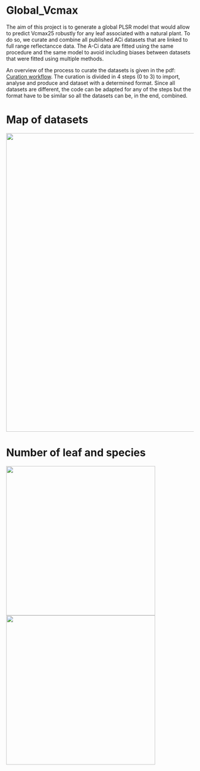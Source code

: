 # Global_Vcmax

The aim of this project is to generate a global PLSR model that would allow to predict Vcmax25 robustly for any leaf associated with a natural plant.
To do so, we curate and combine all published ACi datasets that are linked to full range reflectancce data. The A-Ci data are fitted using the same procedure and the same model to avoid including biases between datasets that were fitted using multiple methods.

An overview of the process to curate the datasets is given in the pdf: [Curation workflow](https://github.com/TESTgroup-BNL/Global_Vcmax/blob/main/Overal_data_curation.pdf). The curation is divided in 4 steps (0 to 3) to import, analyse and produce and dataset with a determined format. Since all datasets are different, the code can be adapted for any of the steps but the format have to be similar so all the datasets can be, in the end, combined.

# Map of datasets

<img src="https://github.com/TESTgroup-BNL/Global_Vcmax/blob/main/Map_datasets.jpeg" width="800">

# Number of leaf and species
<img src="https://github.com/TESTgroup-BNL/Global_Vcmax/blob/main/Leaf_per_species.jpeg" width="400"> <img src="https://github.com/TESTgroup-BNL/Global_Vcmax/blob/main/Hist_Vcmax25.jpeg" width="400">



